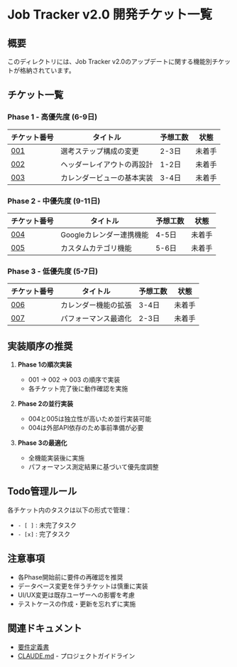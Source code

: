 # Job Tracker v2.0 開発チケット一覧

## 概要
このディレクトリには、Job Tracker v2.0のアップデートに関する機能別チケットが格納されています。

## チケット一覧

### Phase 1 - 高優先度 (6-9日)
| チケット番号 | タイトル | 予想工数 | 状態 |
|-------------|---------|---------|------|
| [001](./001-selection-steps-update.md) | 選考ステップ構成の変更 | 2-3日 | 未着手 |
| [002](./002-header-layout-redesign.md) | ヘッダーレイアウトの再設計 | 1-2日 | 未着手 |
| [003](./003-calendar-view-basic.md) | カレンダービューの基本実装 | 3-4日 | 未着手 |

### Phase 2 - 中優先度 (9-11日)
| チケット番号 | タイトル | 予想工数 | 状態 |
|-------------|---------|---------|------|
| [004](./004-google-calendar-integration.md) | Googleカレンダー連携機能 | 4-5日 | 未着手 |
| [005](./005-custom-category-system.md) | カスタムカテゴリ機能 | 5-6日 | 未着手 |

### Phase 3 - 低優先度 (5-7日)
| チケット番号 | タイトル | 予想工数 | 状態 |
|-------------|---------|---------|------|
| [006](./006-calendar-advanced-features.md) | カレンダー機能の拡張 | 3-4日 | 未着手 |
| [007](./007-performance-optimization.md) | パフォーマンス最適化 | 2-3日 | 未着手 |

## 実装順序の推奨

1. **Phase 1の順次実装**
   - 001 → 002 → 003 の順序で実装
   - 各チケット完了後に動作確認を実施

2. **Phase 2の並行実装**
   - 004と005は独立性が高いため並行実装可能
   - 004は外部API依存のため事前準備が必要

3. **Phase 3の最適化**
   - 全機能実装後に実施
   - パフォーマンス測定結果に基づいて優先度調整

## Todo管理ルール

各チケット内のタスクは以下の形式で管理：
- `- [ ]` : 未完了タスク
- `- [x]` : 完了タスク

## 注意事項

- 各Phase開始前に要件の再確認を推奨
- データベース変更を伴うチケットは慎重に実装
- UI/UX変更は既存ユーザーへの影響を考慮
- テストケースの作成・更新を忘れずに実施

## 関連ドキュメント

- [要件定義書](../job-tracker-v2-requirements.md)
- [CLAUDE.md](../CLAUDE.md) - プロジェクトガイドライン